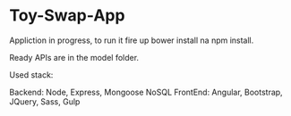 # Toy-Swap-App

Appliction in progress, to run it fire up bower install na npm install.

Ready APIs are in the model folder.

Used stack: 

Backend: Node, Express, Mongoose NoSQL
FrontEnd: Angular, Bootstrap, JQuery, Sass, Gulp
